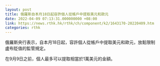 ```yaml
---
layout: post
title: 俄羅斯自本月18日起容許個人從帳戶中提取美元和歐元
date: 2022-04-09 07:13:31.000000000 +08:00
link: https://news.rthk.hk/rthk/ch/component/k2/1643170-20220409.htm
categories: rthk
---
```


俄羅斯央行表示，自本月18日起，容許個人從帳戶中提取美元和歐元，放鬆限制盧布貶值的監管規定。

在9月9日之前，個人最多可以提取相當於1萬美元的金額。
